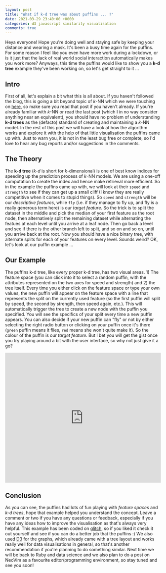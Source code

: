 ```yaml
---
layout: post
title: "What if k-d tree was about puffins ... ?"
date: 2021-03-29 23:40:00 +0000
categories: d3 javascript similarity visualisation
comments: true
---
```


Heya everyone! Hope you're doing well and staying safe by keeping your distance and wearing a mask. It's been a busy time again for the puffins. For some reason I feel like you even have more work during a lockdown, or is it just that the lack of real world social interaction automatically makes you work more? Anyways, this time the puffins would like to show you a **k-d tree** example they've been working on, so let's get straight to it ...

## Intro
First of all, let's explain a bit what this is all about. If you haven't followed the blog, this is going a bit beyond topic of *k*-NN which we were touching on [here](/ruby/similarity/knn/machine-learning/2021/03/11/explain-knn-in-ruby-code.html), so make sure you read that post if you haven't already. If you're already familiar with *k*-NN or read the last post (which I in no way consider anything near an equivalent), you should have no problem of understanding **k-d trees** as the (defacto) standard of creating and maintaining a *k*-NN model. In the rest of this post we will have a look at how the algorithm works and explore it with the help of that little visualisation the puffins came up with. Just to warn you, it is not in the least bug free or complete, so I'd love to hear any bug reports and/or suggestions in the comments.

## The Theory
The **k-d tree** (*k-d* is short for *k*-dimensional) is one of best know indices for speeding up the prediction process of *k*-NN models. We are using a one-off computation to create the index and hence make retrieval more efficient. 
So in the example the puffins came up with, we will look at their `speed` and `strength` to see if they can get up a small cliff (I know they are really competitive when it comes to stupid things). So `speed` and `strength` will be our *descriptive features*, while `fly` (i.e. if they manage to fly up, and fly is a really generous term here) is our *target feature*. So the trick is to split the dataset in the middle and pick the median of your first feature as the root node, then alternatively split the remaining dataset while alternating the featues at each level until you arrive at a leaf node. Then go back a level and see if there is the other branch left to split, and so on and so on, until you arrive back at the root. Now you should have a nice binary tree, with alternate splits for each of your features on every level. Sounds weird? OK, let's look at our puffin example ...

## Our Example
The puffins k-d tree, like every proper k-d tree, has two visual areas. 1) The feature space (you can click into it to select a random puffin, with the attributes represented on the two axes for speed and strength) and 2) the tree itself. Every time you either click on the feature space or type your own values, the new puffin will appear on the feature space with a line that represents the split on the currently used feature (so the first puffin will split by speed, the second by strength, then speed again, etc.). This will automatically trigger the tree to create a new node with the puffin you specified. You will see the specifics of your split every time a new puffin appears. You can also decide if your new puffin can "fly" or not by either selecting the right radio button or clicking on your puffin once it's there (`green` puffin means it flies, `red` means she won't quite make it). So the colour of the puffin is our *target feature*.
But I bet you will get the gist once you try playing around a bit with the user interface, so why not just give it a go?

<!-- Copy and Paste Me -->
<div class="glitch-embed-wrap" style="height: 420px; width: 100%;">
  <iframe
    src="https://glitch.com/embed/#!/embed/k-d-tree?path=script.js&previewSize=100"
    title="k-d-tree on Glitch"
    allow="geolocation; microphone; camera; midi; vr; encrypted-media"
    style="height: 100%; width: 100%; border: 0;">
  </iframe>
</div>

## Conclusion
As you can see, the puffins had lots of fun playing with *feature spaces* and *k-d trees*, hope that example helped you understand the concept. Leave a comment or two if you have any questions or feedback, especially if you have any ideas how to improve the visualisation as that's always very helpful. This example has been coded on [glitch](glitch.com), so if you liked it check it out yourself and see if you can do a better job that the puffins :) We also used [D3](d3js.org) for the graphs, which already came with a tree layout and works really well for data visualisations in general, so that's another recommendation if you're planning to do something similar. Next time we will be back to Ruby and data science and we also plan to do a post on NeoVim as a favourite editor/programming environment, so stay tuned and see you soon!
